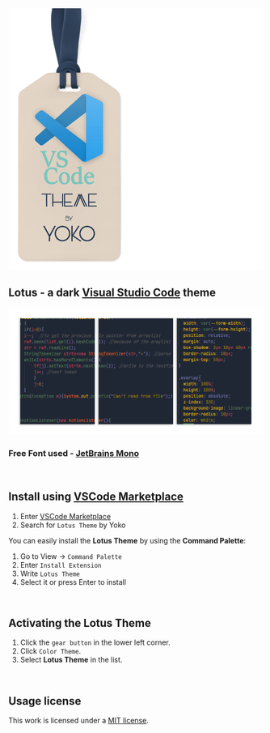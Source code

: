 
<img src="docs/brand.png" >

## Lotus - a dark [Visual Studio Code](https://code.visualstudio.com) theme

<img src="docs/view.png" >

### Free Font used - [JetBrains Mono](https://www.jetbrains.com/lp/mono/)

<img src="docs/spacer.png" width="1" height="1">

## Install using [VSCode Marketplace](https://marketplace.visualstudio.com/items?itemName=Yoko-Luxelego.lotus)

1. Enter [VSCode Marketplace](https://marketplace.visualstudio.com/items?itemName=Yoko-Luxelego.lotus)
2. Search for `Lotus Theme` by Yoko

You can easily install the **Lotus Theme** by using the **Command Palette**:

1. Go to View -> `Command Palette`
2. Enter `Install Extension`
3. Write `Lotus Theme`
4. Select it or press Enter to install

<img src="docs/spacer.png" width="1" height="1">

## Activating the Lotus Theme

1. Click the `gear button` in the lower left corner.
2. Click `Color Theme`.
3. Select **Lotus Theme** in the list.

<img src="docs/spacer.png" width="1" height="1">

## Usage license

This work is licensed under a [MIT license](https://github.com/luxelego/lotus_vscode_theme/blob/main/LICENSE).
